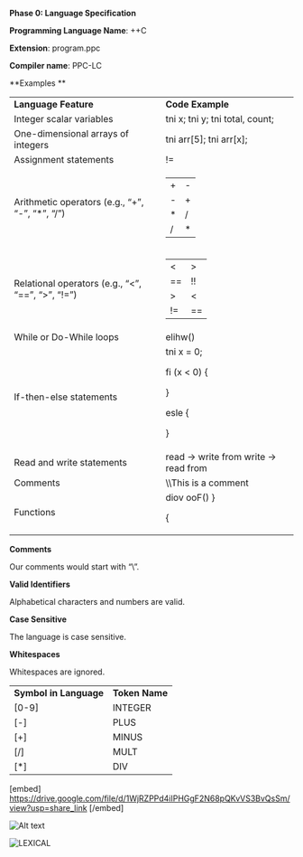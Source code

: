 **Phase 0: Language Specification**

**Programming Language Name**: ++C

**Extension**: program.ppc

**Compiler name**:  PPC-LC

**Examples **


<table>
  <tr>
   <td><strong>Language Feature</strong>
   </td>
   <td><strong>Code Example</strong>
   </td>
  </tr>
  <tr>
   <td>Integer scalar variables
   </td>
   <td>tni x; tni y; tni total, count;
   </td>
  </tr>
  <tr>
   <td>One-dimensional arrays of integers
   </td>
   <td>tni arr[5]; tni arr[x];
   </td>
  </tr>
  <tr>
   <td>Assignment statements
   </td>
   <td>!=
   </td>
  </tr>
  <tr>
   <td>Arithmetic operators (e.g., “+”, “-”, “*”, “/”)
   </td>
   <td>

<table>
  <tr>
   <td>+
   </td>
   <td>-
   </td>
  </tr>
  <tr>
   <td>-
   </td>
   <td>+
   </td>
  </tr>
  <tr>
   <td>*
   </td>
   <td>/
   </td>
  </tr>
  <tr>
   <td>/
   </td>
   <td>*
   </td>
  </tr>
</table>


   </td>
  </tr>
  <tr>
   <td>Relational operators (e.g., “&lt;”, “==”, “>”, “!=”)
    </td>
   <td>
    <table>
  <tr>
   <td><
   </td>
   <td>>
   </td>
  </tr>
  <tr>
   <td>==
   </td>
   <td>!!
   </td>
  </tr>
  <tr>
   <td>>
   </td>
   <td><
   </td>
  </tr>
  <tr>
   <td>!=
   </td>
   <td>==
   </td>
  </tr>
</table>
   </td>
   <td>
   </td>
  </tr>
  <tr>
   <td>While or Do-While loops

   </td>
   <td>elihw() 

   </td>
  </tr>
  <tr>
   <td>If-then-else statements

   </td>
   <td>tni x = 0;
 
fi (x < 0) {

} 

esle {

} 


   </td>
  </tr>
  <tr>
   <td>Read and write statements 
   </td>
   <td>
read -> write from
write -> read from 

   </td>
   <td>
   </td>
  </tr>
  <tr>
   <td>Comments

   </td>
   <td>\\This is a comment

   </td>
  </tr>
  <tr>
   <td>Functions

   </td>
   <td>diov ooF() }

{


   </td>
  </tr>
</table>


**Comments**

Our comments would start with “\\”.

**Valid Identifiers**

Alphabetical characters and numbers are valid. 

**Case Sensitive**

The language is case sensitive.

**Whitespaces**

Whitespaces are ignored. 


<table>
  <tr>
   <td><strong>Symbol in Language</strong>
   </td>
   <td><strong>Token Name</strong>
   </td>
  </tr>
  <tr>
   <td>[0-9]
   </td>
   <td>INTEGER
   </td>
  </tr>
  <tr>
   <td>[-]
   </td>
   <td>PLUS
   </td>
  </tr>
  <tr>
   <td>[+]
   </td>
   <td>MINUS
   </td>
  </tr>  
  <tr>
   <td>[/]
   </td>
   <td>MULT
   </td>
  </tr>  
  <tr>
   <td>[*]	
   </td>
   <td>DIV
   </td>
  </tr>  					               
</table>						         
					
[embed] https://drive.google.com/file/d/1WjRZPPd4iIPHGgF2N68pQKvVS3BvQsSm/view?usp=share_link [/embed]


![Alt text](relative/path/to/img.jpg?raw=true "Lexical Pattern in the Inputted ++C Program.jpg")

![LEXICAL](https://github.com/iwu021/CS152CompilerProject/blob/main/Lexical%20Pattern%20in%20the%20Inputted%20%2B%2BC%20Program.jpg)

